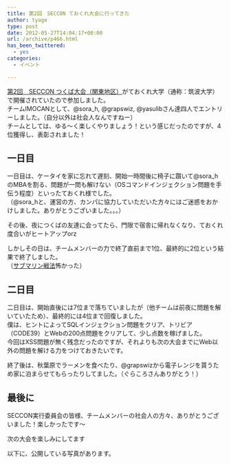 ```yaml
---
title: 第2回　SECCON ておくれ大会に行ってきた
author: tyage
type: post
date: 2012-05-27T14:04:17+00:00
url: /archive/p466.html
has_been_twittered:
  - yes
categories:
  - イベント

---
```

<p><a href="http://www.seccon.jp/p/20125tsukuba.html">第2回　SECCON つくば大会（関東地区）</a>がておくれ大学（通称：筑波大学）で開催されていたので参加しました。<br />
チームIMOCANとして、@sora_h, @grapswiz, @yasulibさん達四人でエントリーしました。（自分以外は社会人なんですねー）<br />
チームとしては、ゆる～く楽しくやりましょう！という感じだったのですが、4位獲得し、表彰されました！</p>
<h2>一日目</h2>
<p>一日目は、ケータイを家に忘れて遅刻、開始一時間後に椅子に躓いて@sora_hのMBAを割る、問題が一問も解けない（OSコマンドインジェクション問題を手伝う程度）といったておくれ様でした。<br />
（@sora_hと、運営の方、カンパに協力していただいた方々にはご迷惑をおかけしました。ありがとうございました。。。）</p>
<p>その後、夜につくばの友達に会ってたら、門限で宿舎に帰れなくなり、ておくれ度合いがヒートアップorz</p>
<p>しかしその日は、チームメンバーの力で終了直前まで1位、最終的に2位という結果で終了しました。<br />
（<a href="http://d.hatena.ne.jp/Dltn/20120522">サブマリン戦法</a>怖かった）</p>
<h2>二日目</h2>
<p>二日目は、開始直後には7位まで落ちていましたが（他チームは前夜に問題を解いていたため）、最終的には4位まで回復しました。<br />
僕は、ヒントによってSQLインジェクション問題をクリア、トリビア（CODE39）とWebの200点問題をクリアして、少し点数を稼げました。<br />
今回はXSS問題が無く残念だったのですが、それよりも次の大会までにWeb以外の問題を解ける力をつけておきたいです。</p>
<p>終了後は、秋葉原でラーメンを食べたり、@grapswizから電子レンジを貰うため家に泊まらせてもらったりしてました。（ぐらころさんありがとう！）</p>
<h2>最後に</h2>
<p>SECCON実行委員会の皆様、チームメンバーの社会人の方々、ありがとうございました！楽しかったです～</p>
<p>次の大会を楽しみにしてます</p>
<p>以下に、公開している写真があります。</p>
<p><object width="500" height="375"><param name="flashvars" value="offsite=true&#038;lang=en-us&#038;page_show_url=%2Fphotos%2Ftyage%2Fsets%2F72157629914655946%2Fshow%2F&#038;page_show_back_url=%2Fphotos%2Ftyage%2Fsets%2F72157629914655946%2F&#038;set_id=72157629914655946&#038;jump_to="></param><param name="movie" value="http://www.flickr.com/apps/slideshow/show.swf?v=109615"></param><param name="allowFullScreen" value="true"></param></object></p>
